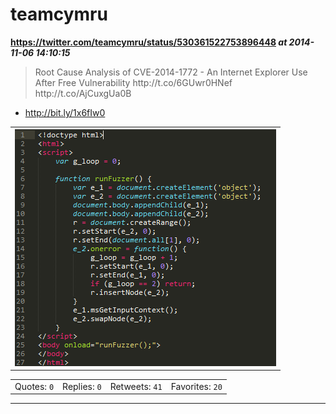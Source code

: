 # teamcymru
**https://twitter.com/teamcymru/status/530361522753896448 _at 2014-11-06 14:10:15_**
<blockquote>
Root Cause Analysis of CVE-2014-1772 - An Internet Explorer Use After Free Vulnerability  http://t.co/6GUwr0HNef http://t.co/AjCuxgUa0B
</blockquote>

* http://bit.ly/1x6fIw0

<table><tr>
<td><img src="pictures/http+++pbs.twimg.com+media+B1w4_qqIgAE-tq9.png" alt="http://pbs.twimg.com/media/B1w4_qqIgAE-tq9.png"></td>
</table></tr>
<table><tr>
<td>Quotes: <code>0</code></td>
<td>Replies: <code>0</code></td>
<td>Retweets: <code>41</code></td>
<td>Favorites: <code>20</code></td>
</table></tr>

---

